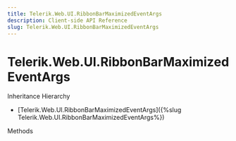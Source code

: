 ```yaml
---
title: Telerik.Web.UI.RibbonBarMaximizedEventArgs
description: Client-side API Reference
slug: Telerik.Web.UI.RibbonBarMaximizedEventArgs
---
```


# Telerik.Web.UI.RibbonBarMaximizеdEventArgs


Inheritance Hierarchy

* [Telerik.Web.UI.RibbonBarMaximizеdEventArgs]({%slug Telerik.Web.UI.RibbonBarMaximizedEventArgs%})


Methods

